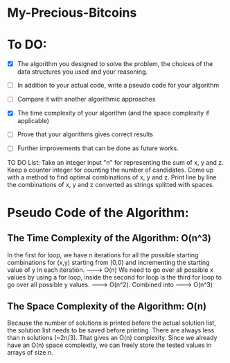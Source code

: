 # My-Precious-Bitcoins

# To DO:

- [x] The algorithm you designed to solve the problem, the choices of the data structures you used and your reasoning.
- [ ] In addition to your actual code, write a pseudo code for your algorithm
- [ ] Compare it with another algorithmic approaches
- [x] The time complexity of your algorithm (and the space complexity if applicable)
- [ ] Prove that your algorithms gives correct results
- [ ] Further improvements that can be done as future works.


TO DO List:
  Take an integer input "n" for representing the sum of x, y and z.
  Keep a counter integer for counting the number of candidates.
  Come up with a method to find optimal combinations of x, y and z.
  Print line by line the combinations of x, y and z converted as strings splitted with spaces.


# Pseudo Code of the Algorithm:

## The Time Complexity of the Algorithm: O(n^3)
In the first for loop, we have n iterations for all the possible starting combinations for (x,y) starting from (0,0) and incrementing the starting value of y in each iteration. ---> O(n)
We need to go over all possible x values by using a for loop, inside the second for loop is the third for loop to go over all possible y values. ---> O(n^2).
Combined into ---> O(n^3)

## The Space Complexity of the Algorithm: O(n)
Because the number of solutions is printed before the actual solution list, the solution list needs to be saved before printing. 
There are always less than n solutions (~2n/3). That gives an O(n) complexity. 
Since we already have an O(n) space complexity, we can freely store the tested values in arrays of size n.
